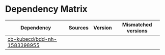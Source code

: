 # Dependency Matrix

Dependency | Sources | Version | Mismatched versions
---------- | ------- | ------- | -------------------
[cb-kubecd/bdd-nh-1583398955](https://github.com/cb-kubecd/bdd-nh-1583398955.git) |  | []() | 
